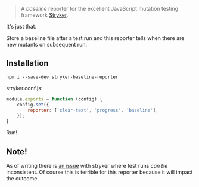 > A *baseline* reporter for the excellent JavaScript mutation testing framework [Stryker](http://stryker-mutator.github.io/).

It's just that. 

Store a baseline file after a test run and this reporter tells when there are new mutants on subsequent run.

## Installation
```
npm i --save-dev stryker-baseline-reporter
```

stryker.conf.js:
```js
module.exports = function (config) {
    config.set({
        reporter: ['clear-text', 'progress', 'baseline'],
    });
}
```

Run!

## Note!
As of writing there is [an issue](https://github.com/stryker-mutator/stryker/issues/291) with stryker where test runs *can be* inconsistent. Of course this is terrible for this reporter because it will impact the outcome.